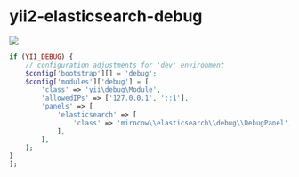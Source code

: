 # yii2-elasticsearch-debug

![](https://monosnap_files.s3.amazonaws.com/ms_61669/quYy31NVdBigm4rom6W8y1epkT5zPA/%25D0%25A0%25D0%25B5%25D0%25B7%25D1%2583%25D0%25BB%25D1%258C%25D1%2582%25D0%25B0%25D1%2582%25D1%258B%2B%25D0%25BF%25D0%25BE%25D0%25B8%25D1%2581%25D0%25BA%25D0%25B0%2B2018-10-27%2B08-57-05.png?Signature=%2Be01GljjJg302M7IU9EiCjEu1P8%3D&Expires=1540621144&AWSAccessKeyId=AKIAJG2SOFH45AI7FPOQ&response-content-disposition=attachment%3B%20filename%2A%3DUTF-8%27%27%25D0%25A0%25D0%25B5%25D0%25B7%25D1%2583%25D0%25BB%25D1%258C%25D1%2582%25D0%25B0%25D1%2582%25D1%258B%2520%25D0%25BF%25D0%25BE%25D0%25B8%25D1%2581%25D0%25BA%25D0%25B0%25202018-10-27%252008-57-05.png&response-content-type=image/png)

```php
if (YII_DEBUG) {
    // configuration adjustments for 'dev' environment
    $config['bootstrap'][] = 'debug';
    $config['modules']['debug'] = [
        'class' => 'yii\debug\Module',
        'allowedIPs' => ['127.0.0.1', '::1'],
        'panels' => [
            'elasticsearch' => [
                'class' => 'mirocow\\elasticsearch\\debug\\DebugPanel',
            ],
        ],
    ];
}
];